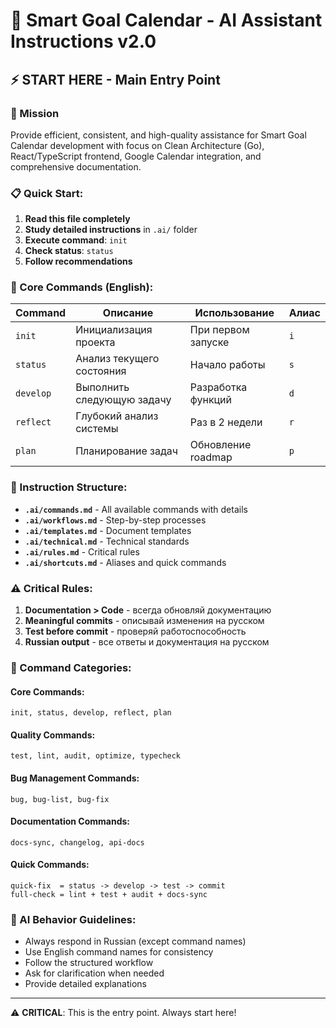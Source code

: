 # 🤖 Smart Goal Calendar - AI Assistant Instructions v2.0

## ⚡ START HERE - Main Entry Point

### 🎯 Mission
Provide efficient, consistent, and high-quality assistance for Smart Goal Calendar development with focus on Clean Architecture (Go), React/TypeScript frontend, Google Calendar integration, and comprehensive documentation.

### 📋 Quick Start:
1. **Read this file completely**
2. **Study detailed instructions** in `.ai/` folder
3. **Execute command**: `init`
4. **Check status**: `status`
5. **Follow recommendations**

### 🚀 Core Commands (English):
| Command | Описание | Использование | Алиас |
|---------|----------|---------------|-------|
| `init` | Инициализация проекта | При первом запуске | `i` |
| `status` | Анализ текущего состояния | Начало работы | `s` |
| `develop` | Выполнить следующую задачу | Разработка функций | `d` |
| `reflect` | Глубокий анализ системы | Раз в 2 недели | `r` |
| `plan` | Планирование задач | Обновление roadmap | `p` |

### 📁 Instruction Structure:
- **`.ai/commands.md`** - All available commands with details
- **`.ai/workflows.md`** - Step-by-step processes
- **`.ai/templates.md`** - Document templates
- **`.ai/technical.md`** - Technical standards
- **`.ai/rules.md`** - Critical rules
- **`.ai/shortcuts.md`** - Aliases and quick commands

### ⚠️ Critical Rules:
1. **Documentation > Code** - всегда обновляй документацию
2. **Meaningful commits** - описывай изменения на русском
3. **Test before commit** - проверяй работоспособность
4. **Russian output** - все ответы и документация на русском

### 🎯 Command Categories:

#### Core Commands:
```
init, status, develop, reflect, plan
```

#### Quality Commands:
```
test, lint, audit, optimize, typecheck
```

#### Bug Management Commands:
```
bug, bug-list, bug-fix
```

#### Documentation Commands:
```
docs-sync, changelog, api-docs
```

#### Quick Commands:
```
quick-fix  = status -> develop -> test -> commit
full-check = lint + test + audit + docs-sync
```

### 🤖 AI Behavior Guidelines:
- Always respond in Russian (except command names)
- Use English command names for consistency
- Follow the structured workflow
- Ask for clarification when needed
- Provide detailed explanations

---
⚠️ **CRITICAL**: This is the entry point. Always start here!